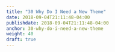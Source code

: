 ```yaml
---
title: "30 Why Do I Need a New Theme"
date: 2018-09-04T21:11:48-04:00
publishdate: 2018-09-04T21:11:48-04:00
anchor: 30-why-do-i-need-a-new-theme
weight: 40
draft: true
---
```

